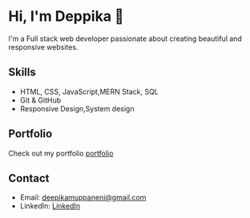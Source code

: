 # Hi, I'm Deppika 👋

I'm a Full stack web developer passionate about creating beautiful and responsive websites.

## Skills
- HTML, CSS, JavaScript,MERN Stack, SQL
- Git & GitHub
- Responsive Design,System design

## Portfolio
Check out my portfolio [portfolio](https://github.com/muppaneniDeppikaLavanya/portfolio.git)

## Contact
- Email: deepikamuppaneni@gmail.com
- LinkedIn: [LinkedIn](https://www.linkedin.com/in/deepika-lavanya-682459317/)
